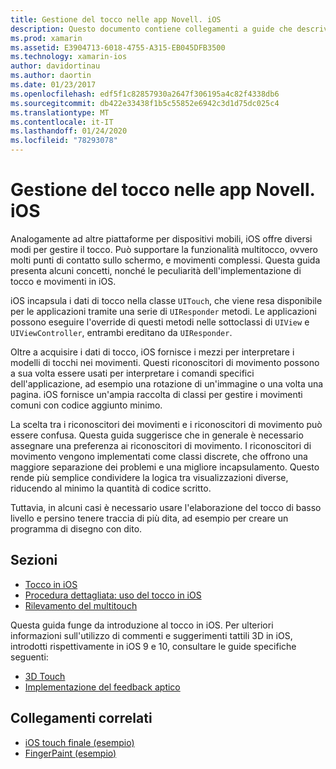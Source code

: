 ```yaml
---
title: Gestione del tocco nelle app Novell. iOS
description: Questo documento contiene collegamenti a guide che descrivono come usare touch, multitouch, movimenti e 3D touch in un'app Novell. iOS.
ms.prod: xamarin
ms.assetid: E3904713-6018-4755-A315-EB045DFB3500
ms.technology: xamarin-ios
author: davidortinau
ms.author: daortin
ms.date: 01/23/2017
ms.openlocfilehash: edf5f1c82857930a2647f306195a4c82f4338db6
ms.sourcegitcommit: db422e33438f1b5c55852e6942c3d1d75dc025c4
ms.translationtype: MT
ms.contentlocale: it-IT
ms.lasthandoff: 01/24/2020
ms.locfileid: "78293078"
---
```

# <a name="handling-touch-in-xamarinios-apps"></a>Gestione del tocco nelle app Novell. iOS

Analogamente ad altre piattaforme per dispositivi mobili, iOS offre diversi modi per gestire il tocco. Può supportare la funzionalità multitocco, ovvero molti punti di contatto sullo schermo, e movimenti complessi. Questa guida presenta alcuni concetti, nonché le peculiarità dell'implementazione di tocco e movimenti in iOS.

iOS incapsula i dati di tocco nella classe `UITouch`, che viene resa disponibile per le applicazioni tramite una serie di `UIResponder` metodi. Le applicazioni possono eseguire l'override di questi metodi nelle sottoclassi di `UIView` e `UIViewController`, entrambi ereditano da `UIResponder`.

Oltre a acquisire i dati di tocco, iOS fornisce i mezzi per interpretare i modelli di tocchi nei movimenti. Questi riconoscitori di movimento possono a sua volta essere usati per interpretare i comandi specifici dell'applicazione, ad esempio una rotazione di un'immagine o una volta una pagina. iOS fornisce un'ampia raccolta di classi per gestire i movimenti comuni con codice aggiunto minimo.

La scelta tra i riconoscitori dei movimenti e i riconoscitori di movimento può essere confusa. Questa guida suggerisce che in generale è necessario assegnare una preferenza ai riconoscitori di movimento. I riconoscitori di movimento vengono implementati come classi discrete, che offrono una maggiore separazione dei problemi e una migliore incapsulamento. Questo rende più semplice condividere la logica tra visualizzazioni diverse, riducendo al minimo la quantità di codice scritto.

Tuttavia, in alcuni casi è necessario usare l'elaborazione del tocco di basso livello e persino tenere traccia di più dita, ad esempio per creare un programma di disegno con dito.

## <a name="sections"></a>Sezioni

- [Tocco in iOS](touch-in-ios.md)
- [Procedura dettagliata: uso del tocco in iOS](ios-touch-walkthrough.md)
- [Rilevamento del multitouch](touch-tracking.md)

Questa guida funge da introduzione al tocco in iOS. Per ulteriori informazioni sull'utilizzo di commenti e suggerimenti tattili 3D in iOS, introdotti rispettivamente in iOS 9 e 10, consultare le guide specifiche seguenti:

- [3D Touch](~/ios/platform/3d-touch.md)
- [Implementazione del feedback aptico](~/ios/user-interface/ios-ui/haptic-feedback.md)

## <a name="related-links"></a>Collegamenti correlati

- [iOS touch finale (esempio)](https://docs.microsoft.com/samples/xamarin/ios-samples/applicationfundamentals-touch-final)
- [FingerPaint (esempio)](https://docs.microsoft.com/samples/xamarin/ios-samples/applicationfundamentals-fingerpaint)
